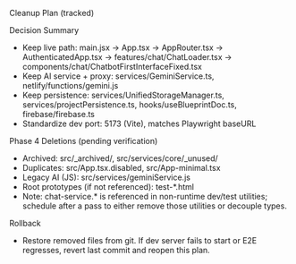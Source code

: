 Cleanup Plan (tracked)

Decision Summary

- Keep live path: main.jsx → App.tsx → AppRouter.tsx → AuthenticatedApp.tsx → features/chat/ChatLoader.tsx → components/chat/ChatbotFirstInterfaceFixed.tsx
- Keep AI service + proxy: services/GeminiService.ts, netlify/functions/gemini.js
- Keep persistence: services/UnifiedStorageManager.ts, services/projectPersistence.ts, hooks/useBlueprintDoc.ts, firebase/firebase.ts
- Standardize dev port: 5173 (Vite), matches Playwright baseURL

Phase 4 Deletions (pending verification)

- Archived: src/_archived/, src/services/core/_unused/
- Duplicates: src/App.tsx.disabled, src/App-minimal.tsx
- Legacy AI (JS): src/services/geminiService.js
- Root prototypes (if not referenced): test-*.html
- Note: chat-service.* is referenced in non-runtime dev/test utilities; schedule after a pass to either remove those utilities or decouple types.

Rollback

- Restore removed files from git. If dev server fails to start or E2E regresses, revert last commit and reopen this plan.
